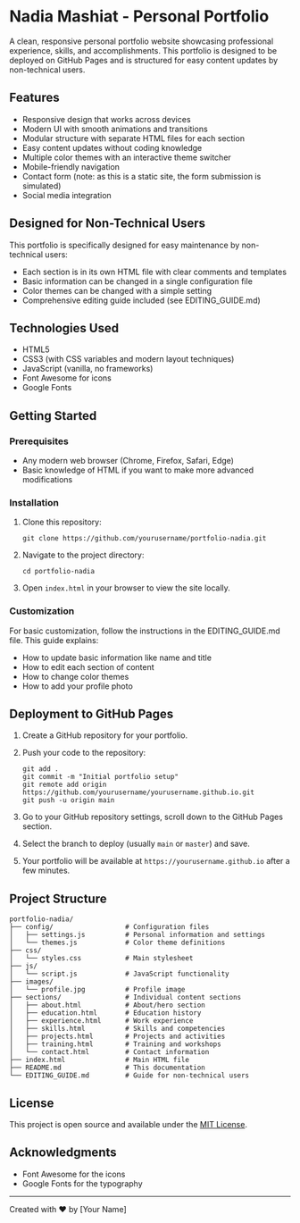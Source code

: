 # Nadia Mashiat - Personal Portfolio

A clean, responsive personal portfolio website showcasing professional experience, skills, and accomplishments. This portfolio is designed to be deployed on GitHub Pages and is structured for easy content updates by non-technical users.

## Features

- Responsive design that works across devices
- Modern UI with smooth animations and transitions
- Modular structure with separate HTML files for each section
- Easy content updates without coding knowledge
- Multiple color themes with an interactive theme switcher
- Mobile-friendly navigation
- Contact form (note: as this is a static site, the form submission is simulated)
- Social media integration

## Designed for Non-Technical Users

This portfolio is specifically designed for easy maintenance by non-technical users:

- Each section is in its own HTML file with clear comments and templates
- Basic information can be changed in a single configuration file
- Color themes can be changed with a simple setting
- Comprehensive editing guide included (see EDITING_GUIDE.md)

## Technologies Used

- HTML5
- CSS3 (with CSS variables and modern layout techniques)
- JavaScript (vanilla, no frameworks)
- Font Awesome for icons
- Google Fonts

## Getting Started

### Prerequisites

- Any modern web browser (Chrome, Firefox, Safari, Edge)
- Basic knowledge of HTML if you want to make more advanced modifications

### Installation

1. Clone this repository:
   ```
   git clone https://github.com/yourusername/portfolio-nadia.git
   ```

2. Navigate to the project directory:
   ```
   cd portfolio-nadia
   ```

3. Open `index.html` in your browser to view the site locally.

### Customization

For basic customization, follow the instructions in the EDITING_GUIDE.md file. This guide explains:

- How to update basic information like name and title
- How to edit each section of content
- How to change color themes
- How to add your profile photo

## Deployment to GitHub Pages

1. Create a GitHub repository for your portfolio.

2. Push your code to the repository:
   ```
   git add .
   git commit -m "Initial portfolio setup"
   git remote add origin https://github.com/yourusername/yourusername.github.io.git
   git push -u origin main
   ```

3. Go to your GitHub repository settings, scroll down to the GitHub Pages section.

4. Select the branch to deploy (usually `main` or `master`) and save.

5. Your portfolio will be available at `https://yourusername.github.io` after a few minutes.

## Project Structure

```
portfolio-nadia/
├── config/                  # Configuration files
│   ├── settings.js          # Personal information and settings
│   └── themes.js            # Color theme definitions
├── css/
│   └── styles.css           # Main stylesheet
├── js/
│   └── script.js            # JavaScript functionality
├── images/
│   └── profile.jpg          # Profile image
├── sections/                # Individual content sections
│   ├── about.html           # About/hero section
│   ├── education.html       # Education history
│   ├── experience.html      # Work experience
│   ├── skills.html          # Skills and competencies
│   ├── projects.html        # Projects and activities
│   ├── training.html        # Training and workshops
│   └── contact.html         # Contact information
├── index.html               # Main HTML file
├── README.md                # This documentation
└── EDITING_GUIDE.md         # Guide for non-technical users
```

## License

This project is open source and available under the [MIT License](LICENSE).

## Acknowledgments

- Font Awesome for the icons
- Google Fonts for the typography

---

Created with ❤️ by [Your Name] 